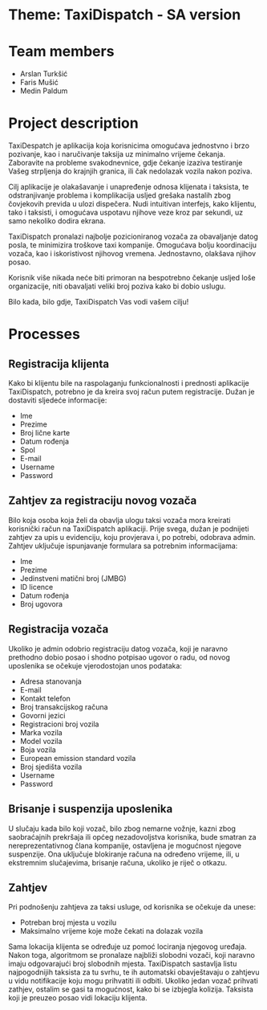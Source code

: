 # Theme: TaxiDispatch - SA version

# Team members
* Arslan Turkšić 
* Faris Mušić 
* Medin Paldum

# Project description
TaxiDespatch je aplikacija koja korisnicima omogućava jednostvno i brzo pozivanje, kao i naručivanje taksija uz minimalno vrijeme čekanja. Zaboravite na probleme svakodnevnice, gdje čekanje izaziva testiranje Vašeg strpljenja do krajnjih granica, ili čak nedolazak vozila nakon poziva.

Cilj aplikacije je olakašavanje i unapređenje odnosa klijenata i taksista, te odstranjivanje problema i komplikacija usljed grešaka nastalih zbog čovjekovih previda u ulozi dispečera. Nudi intuitivan interfejs, kako klijentu, tako i taksisti, i omogućava uspotavu njihove veze kroz par sekundi, uz samo nekoliko dodira ekrana.

TaxiDispatch pronalazi najbolje pozicioniranog vozača za obavaljanje datog posla, te minimizira troškove taxi kompanije. Omogućava bolju koordinaciju vozača, kao i iskoristivost njihovog vremena. Jednostavno, olakšava njihov posao.

Korisnik više nikada neće biti primoran na bespotrebno čekanje usljed loše organizacije, niti obavaljati veliki broj poziva kako bi dobio uslugu.

Bilo kada, bilo gdje, TaxiDispatch Vas vodi vašem cilju!

# Processes
## Registracija klijenta

Kako bi klijentu bile na raspolaganju funkcionalnosti i prednosti aplikacije TaxiDispatch, potrebno je da kreira svoj račun putem registracije. Dužan je dostaviti sljedeće informacije:
* Ime
* Prezime
* Broj lične karte
* Datum rođenja
* Spol
* E-mail
* Username
* Password

## Zahtjev za registraciju novog vozača

Bilo koja osoba koja želi da obavlja ulogu taksi vozača mora kreirati korisnički račun na TaxiDispatch aplikaciji. Prije svega, dužan je podnijeti zahtjev za upis u evidenciju, koju provjerava i, po potrebi, odobrava admin. Zahtjev uključuje ispunjavanje formulara sa potrebnim informacijama:

* Ime
* Prezime
* Jedinstveni matični broj (JMBG)
* ID licence
* Datum rođenja
* Broj ugovora


## Registracija vozača

Ukoliko je admin odobrio registraciju datog vozača, koji je naravno prethodno dobio posao i shodno potpisao ugovor o radu, od novog uposlenika se očekuje vjerodostojan unos podataka:

* Adresa stanovanja
* E-mail
* Kontakt telefon
* Broj transakcijskog računa
* Govorni jezici
* Registracioni broj vozila
* Marka vozila
* Model vozila
* Boja vozila
* European emission standard vozila
* Broj sjedišta vozila
* Username
* Password

## Brisanje i suspenzija uposlenika

U slučaju kada bilo koji vozač, bilo zbog nemarne vožnje, kazni zbog saobraćajnih prekršaja ili općeg nezadovoljstva korisnika, bude smatran za nereprezentativnog člana kompanije, ostavljena je mogućnost njegove suspenzije. Ona uključuje blokiranje računa na određeno vrijeme, ili, u ekstremnim slučajevima, brisanje računa, ukoliko je riječ o otkazu.

## Zahtjev

Pri podnošenju zahtjeva za taksi usluge, od korisnika se očekuje da unese:
* Potreban broj mjesta u vozilu
* Maksimalno vrijeme koje može čekati na dolazak vozila

Sama lokacija klijenta se određuje uz pomoć lociranja njegovog uređaja. Nakon toga, algoritmom se pronalaze najbliži slobodni vozači, koji naravno imaju odgovarajući broj slobodnih mjesta. TaxiDispatch sastavlja listu najpogodnijih taksista za tu svrhu, te ih automatski obavještavaju o zahtjevu u vidu notifikacije koju mogu prihvatiti ili odbiti. Ukoliko jedan vozač prihvati zathjev, ostalim se gasi ta mogućnost, kako bi se izbjegla kolizija. Taksista koji je preuzeo posao vidi lokaciju klijenta.  


